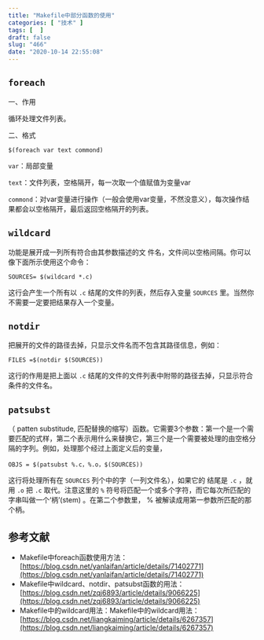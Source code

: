 ```yaml
---
title: "Makefile中部分函数的使用"
categories: [ "技术" ]
tags: [  ]
draft: false
slug: "466"
date: "2020-10-14 22:55:08"
---
```


## `foreach`

一、作用

循环处理文件列表。

二、格式

`$(foreach var text commond)`

`var`：局部变量

`text`：文件列表，空格隔开，每一次取一个值赋值为变量var

`commond`：对var变量进行操作（一般会使用var变量，不然没意义），每次操作结果都会以空格隔开，最后返回空格隔开的列表。

## `wildcard`

功能是展开成一列所有符合由其参数描述的文 件名，文件间以空格间隔。你可以像下面所示使用这个命令：

`SOURCES= $(wildcard *.c)`

这行会产生一个所有以 `.c` 结尾的文件的列表，然后存入变量 `SOURCES` 里。当然你不需要一定要把结果存入一个变量。

## `notdir`

把展开的文件的路径去掉，只显示文件名而不包含其路径信息，例如：

`FILES =$(notdir $(SOURCES))`

这行的作用是把上面以 `.c` 结尾的文件的文件列表中附带的路径去掉，只显示符合条件的文件名。

## `patsubst`

（ patten substitude, 匹配替换的缩写）函数。它需要3个参数：第一个是一个需要匹配的式样，第二个表示用什么来替换它，第三个是一个需要被处理的由空格分隔的字列。例如，处理那个经过上面定义后的变量，

`OBJS = $(patsubst %.c，%.o，$(SOURCES))`

这行将处理所有在 `SOURCES` 列个中的字（一列文件名），如果它的 结尾是 `.c`  ，就用 `.o`  把 `.c` 取代。注意这里的 `%` 符号将匹配一个或多个字符，而它每次所匹配的字串叫做一个‘柄’(stem) 。在第二个参数里， % 被解读成用第一参数所匹配的那个柄。

## 参考文献

- Makefile中foreach函数使用方法：[https://blog.csdn.net/yanlaifan/article/details/71402771](https://blog.csdn.net/yanlaifan/article/details/71402771)
- Makefile中wildcard、notdir、patsubst函数的用法：[https://blog.csdn.net/zqj6893/article/details/9066225](https://blog.csdn.net/zqj6893/article/details/9066225)
- Makefile中的wildcard用法：Makefile中的wildcard用法：[https://blog.csdn.net/liangkaiming/article/details/6267357](https://blog.csdn.net/liangkaiming/article/details/6267357)